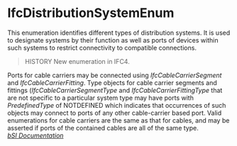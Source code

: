 IfcDistributionSystemEnum
=========================
This enumeration identifies different types of distribution systems. It is
used to designate systems by their function as well as ports of devices within
such systems to restrict connectivity to compatible connections.  
  
> HISTORY  New enumeration in IFC4.  
  
Ports for cable carriers may be connected using _IfcCableCarrierSegment_ and
_IfcCableCarrierFitting_. Type objects for cable carrier segments and fittings
(_IfcCableCarrierSegmentType_ and _IfcCableCarrierFittingType_ that are not
specific to a particular system type may have ports with _PredefinedType_ of
NOTDEFINED which indicates that occurrences of such objects may connect to
ports of any other cable-carrier based port. Valid enumerations for cable
carriers are the same as that for cables, and may be asserted if ports of the
contained cables are all of the same type.  
[ _bSI
Documentation_](https://standards.buildingsmart.org/IFC/DEV/IFC4_2/FINAL/HTML/schema/ifcsharedbldgserviceelements/lexical/ifcdistributionsystemenum.htm)


